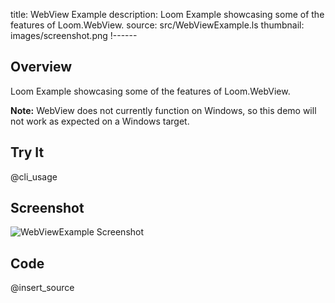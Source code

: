 title: WebView Example
description: Loom Example showcasing some of the features of Loom.WebView.
source: src/WebViewExample.ls
thumbnail: images/screenshot.png
!------

## Overview
Loom Example showcasing some of the features of Loom.WebView.

**Note:** WebView does not currently function on Windows, so this demo
will not work as expected on a Windows target.

## Try It
@cli_usage

## Screenshot
![WebViewExample Screenshot](images/screenshot.png)

## Code
@insert_source
